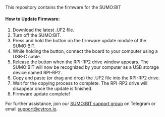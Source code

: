 This repository contains the firmware for the SUMO:BIT

#### How to Update Firmware:

1. Download the latest .UF2 file.
2. Turn off the SUMO:BIT.
3. Press and hold the button on the firmware update module of the SUMO:BIT.
4. While holding the button, connect the board to your computer using a USB-C cable.
5. Release the button when the RPI-RP2 drive window appears. The SUMO:BIT will now be recognized by your computer as a USB storage device named RPI-RP2.
6. Copy and paste (or drag and drop) the .UF2 file into the RPI-RP2 drive.
7. Wait for the copying process to complete. The RPI-RP2 drive will disappear once the update is finished.
8. Firmware update complete!


For further assistance, join our [SUMO:BIT support group](https://t.me/sumobit_support) on Telegram or email support@cytron.io.